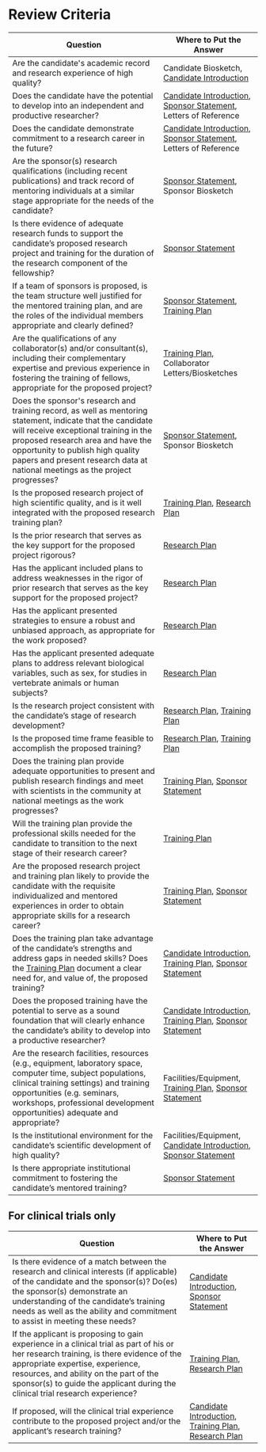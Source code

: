 # Review Criteria

| Question  | Where to Put the Answer |
| ------------- | ------------- |
| Are the candidate's academic record and research experience of high quality? | Candidate Biosketch, [Candidate Introduction](Candidate.md) |
| Does the candidate have the potential to develop into an independent and productive researcher? | [Candidate Introduction](Candidate.md), [Sponsor Statement](Sponsor_Statement.md), Letters of Reference | 
| Does the candidate demonstrate commitment to a research career in the future? | [Candidate Introduction](Candidate.md), [Sponsor Statement](Sponsor_Statement.md), Letters of Reference | 
| Are the sponsor(s) research qualifications (including recent publications) and track record of mentoring individuals at a similar stage appropriate for the needs of the candidate? | [Sponsor Statement](Sponsor_Statement.md), Sponsor Biosketch |
| Is there evidence of adequate research funds to support the candidate’s proposed research project and training for the duration of the research component of the fellowship? | [Sponsor Statement](Sponsor_Statement.md) |
| If a team of sponsors is proposed, is the team structure well justified for the mentored training plan, and are the roles of the individual members appropriate and clearly defined? | [Sponsor Statement](Sponsor_Statement.md), [Training Plan](Training_Plan.md) |
| Are the qualifications of any collaborator(s) and/or consultant(s), including their complementary expertise and previous experience in fostering the training of fellows, appropriate for the proposed project? | [Training Plan](Training_Plan.md), Collaborator Letters/Biosketches |
| Does the sponsor's research and training record, as well as mentoring statement, indicate that the candidate will receive exceptional training in the proposed research area and have the opportunity to publish high quality papers and present research data at national meetings as the project progresses? | [Sponsor Statement](Sponsor_Statement.md), Sponsor Biosketch |
| Is the proposed research project of high scientific quality, and is it well integrated with the proposed research training plan? | [Training Plan](Training_Plan.md), [Research Plan](Research_Strategy.md) |
| Is the prior research that serves as the key support for the proposed project rigorous? | [Research Plan](Research_Strategy.md) |
| Has the applicant included plans to address weaknesses in the rigor of prior research that serves as the key support for the proposed project? |[Research Plan](Research_Strategy.md) |
| Has the applicant presented strategies to ensure a robust and unbiased approach, as appropriate for the work proposed? | [Research Plan](Research_Strategy.md) | 
| Has the applicant presented adequate plans to address relevant biological variables, such as sex, for studies in vertebrate animals or human subjects? | [Research Plan](Research_Strategy.md) |
| Is the research project consistent with the candidate’s stage of research development? | [Research Plan](Research_Strategy.md), [Training Plan](Training_Plan.md) |
| Is the proposed time frame feasible to accomplish the proposed training? | [Research Plan](Research_Strategy.md), [Training Plan](Training_Plan.md) |
| Does the training plan provide adequate opportunities to present and publish research findings and meet with scientists in the community at national meetings as the work progresses? | [Training Plan](Training_Plan.md), [Sponsor Statement](Sponsor_Statement.md)
| Will the training plan provide the professional skills needed for the candidate to transition to the next stage of their research career? | [Training Plan](Training_Plan.md) |
| Are the proposed research project and training plan likely to provide the candidate with the requisite individualized and mentored experiences in order to obtain appropriate skills for a research career? | [Training Plan](Training_Plan.md), [Sponsor Statement](Sponsor_Statement.md) |
| Does the training plan take advantage of the candidate’s strengths and address gaps in needed skills? Does the [Training Plan](Training_Plan.md) document a clear need for, and value of, the proposed training? | [Candidate Introduction](Candidate.md), [Training Plan](Training_Plan.md), [Sponsor Statement](Sponsor_Statement.md) |
| Does the proposed training have the potential to serve as a sound foundation that will clearly enhance the candidate’s ability to develop into a productive researcher? | [Candidate Introduction](Candidate.md), [Training Plan](Training_Plan.md), [Sponsor Statement](Sponsor_Statement.md) |
| Are the research facilities, resources (e.g., equipment, laboratory space, computer time, subject populations, clinical training settings) and training opportunities (e.g. seminars, workshops, professional development opportunities) adequate and appropriate? | Facilities/Equipment, [Training Plan](Training_Plan.md), [Sponsor Statement](Sponsor_Statement.md) | 
| Is the institutional environment for the candidate’s scientific development of high quality? | Facilities/Equipment, [Candidate Introduction](Candidate.md), [Sponsor Statement](Sponsor_Statement.md) | 
| Is there appropriate institutional commitment to fostering the candidate’s mentored training? | [Sponsor Statement](Sponsor_Statement.md) | 

## For clinical trials only

| Question  | Where to Put the Answer |
| ------------- | ------------- |
| Is there evidence of a match between the research and clinical interests (if applicable) of the candidate and the sponsor(s)? Do(es) the sponsor(s) demonstrate an understanding of the candidate’s training needs as well as the ability and commitment to assist in meeting these needs? | [Candidate Introduction](Candidate.md), [Sponsor Statement](Sponsor_Statement.md) |
| If the applicant is proposing to gain experience in a clinical trial as part of his or her research training, is there evidence of the appropriate expertise, experience, resources, and ability on the part of the sponsor(s) to guide the applicant during the clinical trial research experience? | [Training Plan](Training_Plan.md), [Research Plan](Research_Strategy.md) |
| If proposed, will the clinical trial experience contribute to the proposed project and/or the applicant’s research training? | [Candidate Introduction](Candidate.md), [Training Plan](Training_Plan.md), [Research Plan](Research_Strategy.md)|

